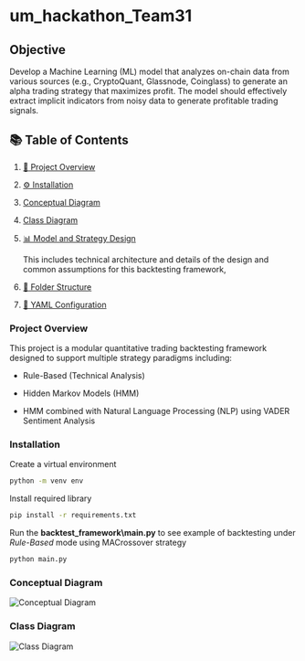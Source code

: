 # um_hackathon_Team31

## Objective
Develop a Machine Learning (ML) model that analyzes on-chain data from various sources (e.g., CryptoQuant, Glassnode, Coinglass) to generate an alpha trading strategy that maximizes profit. The model should effectively extract implicit indicators from noisy data to generate profitable trading signals.

## 📚 Table of Contents


1. [🚀 Project Overview](#project-overview)
2. [⚙️ Installation](#installation)
3. [Conceptual Diagram](#)
4. [Class Diagram](#)
5. [📊 Model and Strategy Design](#)

    This includes technical architecture and details of the design and common assumptions for this backtesting framework,

6. [📁 Folder Structure](#)
7. [🔧 YAML Configuration](\docs\configurations.md)

### Project Overview 

This project is a modular quantitative trading backtesting framework designed to support multiple strategy paradigms including:

- Rule-Based (Technical Analysis)

- Hidden Markov Models (HMM)

- HMM combined with Natural Language Processing (NLP) using VADER Sentiment Analysis

### Installation 

Create a virtual environment 
```bash
python -m venv env
```
Install required library 
```bash
pip install -r requirements.txt
```

Run the **backtest_framework\main.py** to see example of backtesting under *Rule-Based* mode using MACrossover strategy
```bash
python main.py
```

### Conceptual Diagram

![Conceptual Diagram](#)

### Class Diagram 

![Class Diagram](#)

